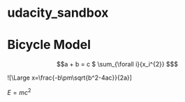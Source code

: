 # udacity_sandbox
# Bicycle Model
```math #yourmathlabel
a + b = c

$ \sum_{\forall i}{x_i^{2}} $
```
![\Large x=\frac{-b\pm\sqrt{b^2-4ac}}{2a}]

$E = mc^2$